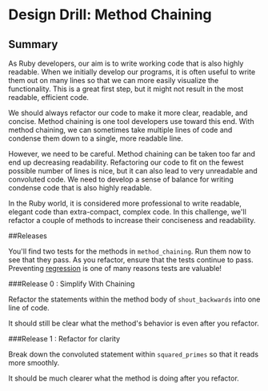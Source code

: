 # Design Drill: Method Chaining

## Summary
As Ruby developers, our aim is to write working code that is also highly readable.  When we initially develop our programs, it is often useful to write them out on many lines so that we can more easily visualize the functionality. This is a great first step, but it might not result in the most readable, efficient code.

We should always refactor our code to make it more clear, readable, and concise.  Method chaining is one tool developers use toward this end.  With method chaining, we can sometimes take multiple lines of code and condense them down to a single, more readable line.

However, we need to be careful.  Method chaining can be taken too far and end up decreasing readability. Refactoring our code to fit on the fewest possible number of lines is nice, but it can also lead to very unreadable and convoluted code.  We need to develop a sense of balance for writing condense code that is also highly readable.

In the Ruby world, it is considered more professional to write readable, elegant code than extra-compact, complex code.  In this challenge, we'll refactor a couple of methods to increase their conciseness and readability.


##Releases

You'll find two tests for the methods in `method_chaining`. Run them now to see that they pass. As you refactor, ensure that the tests continue to pass. Preventing [regression](http://en.wikipedia.org/wiki/Regression_testing) is one of many reasons tests are valuable!

###Release 0 : Simplify With Chaining

Refactor the statements within the method body of `shout_backwards` into one line of code.

It should still be clear what the method's behavior is even after you refactor.

###Release 1 : Refactor for clarity

Break down the convoluted statement within `squared_primes` so that it reads more smoothly.

It should be much clearer what the method is doing after you refactor.
